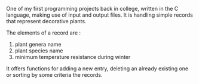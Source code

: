 One of my first programming projects back in college, written in the C language, making use of input and output files.
It is handling simple records that represent decorative plants.

The elements of a record are :
1. plant genera name 
2. plant species name 
3. minimum temperature resistance during winter

It offers functions for adding a new entry, deleting an already existing one or sorting by some criteria the records.
